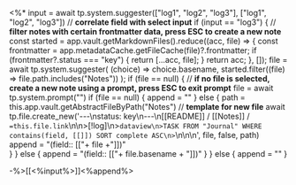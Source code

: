 <%*
input = await tp.system.suggester(["log1", "log2", "log3"], ["log1", "log2", "log3"])
// **correlate field with select input**
if (input == "log3") { // **filter notes with certain frontmatter data, press ESC to create a new note**
	const started = app.vault.getMarkdownFiles().reduce((acc, file) => {
	  const frontmatter = app.metadataCache.getFileCache(file)?.frontmatter;
	  if (frontmatter?.status === "key") {
	    return [...acc, file];
	  }
	  return acc; 
	}, []);
	file = await tp.system.suggester(
	  (choice) => choice.basename,
	  started.filter((file) => file.path.includes("Notes"))
	);
    if (file == null) { // **if no file is selected, create a new note using a prompt, press ESC to exit prompt**
        file = await tp.system.prompt("")
        if (file == null) {
           append = "" 
        } else {
            path = this.app.vault.getAbstractFileByPath("Notes")
            // **template for new file**
            await tp.file.create_new('---\nstatus: key\n---\n[[README]] / [[Notes]] / `=this.file.link`\n\n>[!log]\n>```dataview\n>TASK FROM "Journal" WHERE contains(field, [[]]) SORT complete ASC\n>```\n\n\n', file, false, path) 
            append = "(field:: [["+ file +"]])"    
        }
    } else {
        append = "(field:: [["+ file.basename + "]])"
    }
} else {
	append = ""
}

-%>[[<%input%>]]<%append%> 